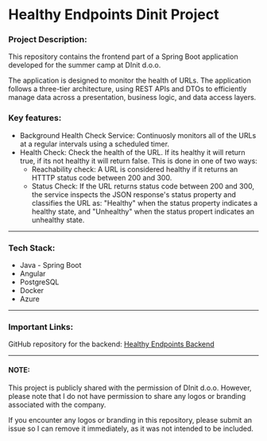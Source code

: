 # Healthy Endpoints Dinit Project

### Project Description:

This repository contains the frontend part of a Spring Boot application developed for the summer camp at DInit d.o.o.

The application is designed to monitor the health of URLs. The application follows a three-tier architecture, using REST APIs and DTOs to efficiently manage data across a presentation, business logic, and data access layers.

### Key features:

- Background Health Check Service: Continuosly monitors all of the URLs at a regular intervals using a scheduled timer.
- Health Check: Check the health of the URL. If its healthy it will return true, if its not healthy it will return false. This is done in one of two ways:
  - Reachability check: A URL is considered healthy if it returns an HTTTP status code between 200 and 300.
  - Status Check: If the URL returns status code between 200 and 300, the service inspects the JSON response's status property and classifies the URL as: "Healthy" when the status property indicates a healthy state, and "Unhealthy" when the status propert indicates an unhealthy state.

---

### Tech Stack:

- Java - Spring Boot
- Angular
- PostgreSQL
- Docker
- Azure

---

### Important Links:

GitHub repository for the backend: [Healthy Endpoints Backend](https://github.com/Paveljolak/healthy-endpoints-dinitproject)

---

#### NOTE:

This project is publicly shared with the permission of DInit d.o.o. However, please note that I do not have permission to share any logos or branding associated with the company.

If you encounter any logos or branding in this repository, please submit an issue so I can remove it immediately, as it was not intended to be included.
